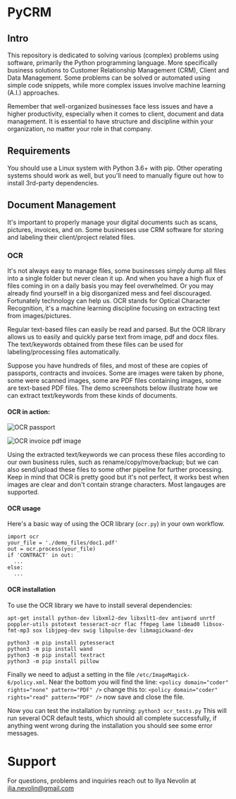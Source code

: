 # PyCRM

## Intro
This repository is dedicated to solving various (complex) problems using software, primarily the Python programming language. More specifically  business solutions to Customer Relationship Management (CRM), Client and Data Management. Some problems can be solved or automated using simple code snippets, while more complex issues involve machine learning (A.I.) approaches.

Remember that well-organized businesses face less issues and have a higher productivity, especially when it comes to client, document and data management. It is essential to have structure and discipline within your organization, no matter your role in that company.

## Requirements
You should use a Linux system with Python 3.6+ with pip.
Other operating systems should work as well, but you'll need to manually figure out how to install 3rd-party dependencies.

## Document Management
It's important to properly manage your digital documents such as scans, pictures, invoices, and on. Some businesses use CRM software for storing and labeling their client/project related files.

### OCR
It's not always easy to manage files, some businesses simply dump all files into a single folder but never clean it up. And when you have a high flux of files coming in on a daily basis you may feel overwhelmed. Or you may already find yourself in a big disorganized mess and feel discouraged. Fortunately technology can help us. OCR stands for Optical Character Recognition, it's a machine learning discipline focusing on extracting text from images/pictures. 

Regular text-based files can easily be read and parsed. But the OCR library allows us to easily and quickly parse text from image, pdf and docx files. The text/keywords obtained from these files can be used for labeling/processing files automatically.

Suppose you have hundreds of files, and most of these are copies of passports, contracts and invoices. Some are images were taken by phone, some were scanned images, some are PDF files containing images, some are text-based PDF files. The demo screenshots below illustrate how we can extract text/keywords from these kinds of documents.

#### OCR in action:

![OCR passport](https://raw.githubusercontent.com/healzer/PyCRM/master/git_assets/ocr_demo.png)

![OCR invoice pdf image](https://raw.githubusercontent.com/healzer/PyCRM/master/git_assets/ocr_demo2.png)

Using the extracted text/keywords we can process these files according to our own business rules, such as rename/copy/move/backup; but we can also send/upload these files to some other pipeline for further processing. Keep in mind that OCR is pretty good but it's not perfect, it works best when images are clear and don't contain strange characters. Most langauges are supported.

#### OCR usage

Here's a basic way of using the OCR library (`ocr.py`) in your own workflow.
```
import ocr
your_file = './demo_files/doc1.pdf'
out = ocr.process(your_file)
if 'CONTRACT' in out:
  ...
else:
  ...
```

#### OCR installation
To use the OCR library we have to install several dependencies:
```
apt-get install python-dev libxml2-dev libxslt1-dev antiword unrtf poppler-utils pstotext tesseract-ocr flac ffmpeg lame libmad0 libsox-fmt-mp3 sox libjpeg-dev swig libpulse-dev libmagickwand-dev

python3 -m pip install pytesseract
python3 -m pip install wand
python3 -m pip install textract
python3 -m pip install pillow
```

Finally we need to adjust a setting in the file `/etc/ImageMagick-6/policy.xml`. Near the bottom you will find the line:
```<policy domain="coder" rights="none" pattern="PDF" />```
change this to:
```<policy domain="coder" rights="read" pattern="PDF" />```
now save and close the file.

Now you can test the installation by running:
```python3 ocr_tests.py```
This will run several OCR default tests, which should all complete successfully, if anything went wrong during the installation you should see some error messages.

# Support
For questions, problems and inquiries reach out to Ilya Nevolin at ilja.nevolin@gmail.com 
